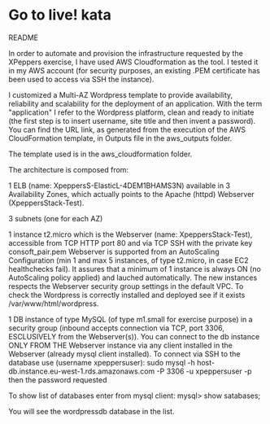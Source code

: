 Go to live! kata
==================================

README 

In order to automate and provision the infrastructure requested by the XPeppers exercise, I have used AWS Cloudformation as the tool.
I tested it in my AWS account (for security purposes, an existing .PEM certificate has been used to access via SSH the instance). 

I customized a Multi-AZ Wordpress template to provide availability, reliability and scalability for the deployment of an application.
With the term "application" I refer to the Wordpress platform, clean and ready to initiate (the first step is to insert username, site title and then invent a password). 
You can find the URL link, as generated from the execution of the AWS CloudFormation template, in Outputs file in the aws_outputs folder.

The template used is in the aws_cloudformation folder.



The architecture is composed from:

1 ELB (name: XpeppersS-ElasticL-4DEM1BHAMS3N) available in 3 Availability Zones, which actually points to the Apache (httpd) Webserver (XpeppersStack-Test).

3 subnets (one for each AZ)

1 instance t2.micro which is the Webserver (name: XpeppersStack-Test), accessible from TCP HTTP port 80 and via TCP SSH with the private key consoft_pair.pem
Webserver is supported from an AutoScaling Configuration (min 1 and max 5 instances, of type t2.micro, in case EC2 healthchecks fail). It assures that a minimum of 1 instance is always ON (no AutoScaling policy applied) and lauched automatically. The new instances respects the Webserver security group settings in the default VPC.
To check the Wordpress is correctly installed and deployed see if it exists /var/www/html/wordpress. 

1 DB instance of type MySQL (of type m1.small for exercise purpose) in a security group (inbound accepts connection via TCP, port 3306, ESCLUSIVELY from the Webserver(s)). 
You can connect to the db instance ONLY FROM THE Webserver instance via any client installed in the Webserver (already mysql client installed).
To connect via SSH to the database use (username xpeppersuser):
sudo mysql -h host-db.instance.eu-west-1.rds.amazonaws.com -P 3306 -u xpeppersuser -p
then the password requested

To show list of databases enter from mysql client:
mysql> show satabases;

You will see the wordpressdb database in the list.